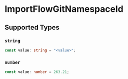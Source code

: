 # ImportFlowGitNamespaceId


## Supported Types

### `string`

```typescript
const value: string = "<value>";
```

### `number`

```typescript
const value: number = 263.21;
```

